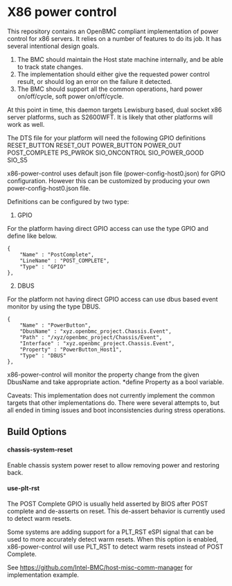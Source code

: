 # X86 power control

This repository contains an OpenBMC compliant implementation of power control
for x86 servers.  It relies on a number of features to do its job.  It has
several intentional design goals.
1. The BMC should maintain the Host state machine internally, and be able to
   track state changes.
2. The implementation should either give the requested power control result, or
   should log an error on the failure it detected.
3. The BMC should support all the common operations, hard power on/off/cycle,
   soft power on/off/cycle.

At this point in time, this daemon targets Lewisburg based, dual socket x86
server platforms, such as S2600WFT.  It is likely that other platforms will
work as well.

The DTS file for your platform will need the following GPIO definitions
RESET_BUTTON
RESET_OUT
POWER_BUTTON
POWER_OUT
POST_COMPLETE
PS_PWROK
SIO_ONCONTROL
SIO_POWER_GOOD
SIO_S5

x86-power-control uses default json file (power-config-host0.json) for GPIO
configuration.  However this can be customized by producing your own
power-config-host0.json file.

Definitions can be configured by two type:

1. GPIO

For the platform having direct GPIO access can use the type GPIO and define
like below.

    {
        "Name" : "PostComplete",
        "LineName" : "POST_COMPLETE",
        "Type" : "GPIO"
    },

2. DBUS

For the platform not having direct GPIO access can use dbus based event monitor
by using the type DBUS.

    {
        "Name" : "PowerButton",
        "DbusName" : "xyz.openbmc_project.Chassis.Event",
        "Path" : "/xyz/openbmc_project/Chassis/Event",
        "Interface" : "xyz.openbmc_project.Chassis.Event",
        "Property" : "PowerButton_Host1",
        "Type" : "DBUS"
    },

x86-power-control will monitor the property change from the given DbusName and
take appropriate action.  *define Property as a bool variable.

Caveats:
This implementation does not currently implement the common targets that other
implementations do.  There were several attempts to, but all ended in timing
issues and boot inconsistencies during stress operations.

## Build Options

#### chassis-system-reset
Enable chassis system power reset to allow removing power and restoring back.

#### use-plt-rst
The POST Complete GPIO is usually held asserted by BIOS after POST complete and
de-asserts on reset.  This de-assert behavior is currently used to detect warm
resets.

Some systems are adding support for a PLT_RST eSPI signal that can be used to
more accurately detect warm resets.  When this option is enabled,
x86-power-control will use PLT_RST to detect warm resets instead of POST
Complete.

See https://github.com/Intel-BMC/host-misc-comm-manager for implementation
example.
